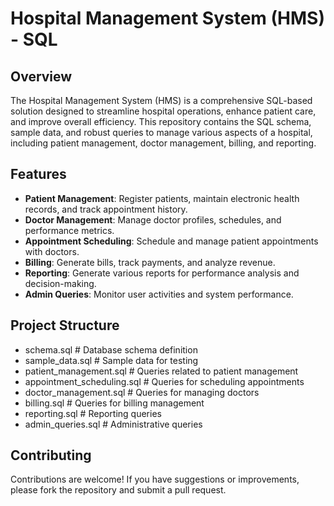 # Hospital Management System (HMS) - SQL

## Overview

The Hospital Management System (HMS) is a comprehensive SQL-based solution designed to streamline hospital operations, enhance patient care, and improve overall efficiency. This repository contains the SQL schema, sample data, and robust queries to manage various aspects of a hospital, including patient management, doctor management, billing, and reporting.

## Features

- **Patient Management**: Register patients, maintain electronic health records, and track appointment history.
- **Doctor Management**: Manage doctor profiles, schedules, and performance metrics.
- **Appointment Scheduling**: Schedule and manage patient appointments with doctors.
- **Billing**: Generate bills, track payments, and analyze revenue.
- **Reporting**: Generate various reports for performance analysis and decision-making.
- **Admin Queries**: Monitor user activities and system performance.

## Project Structure
- schema.sql # Database schema definition
- sample_data.sql # Sample data for testing
- patient_management.sql # Queries related to patient management
- appointment_scheduling.sql # Queries for scheduling appointments
- doctor_management.sql # Queries for managing doctors
- billing.sql # Queries for billing management
- reporting.sql # Reporting queries
- admin_queries.sql # Administrative queries

## Contributing
Contributions are welcome! If you have suggestions or improvements, please fork the repository and submit a pull request.
